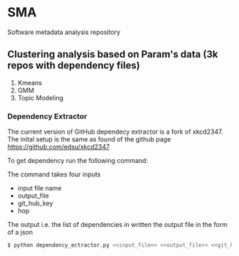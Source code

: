 # SMA
Software metadata analysis repository


## Clustering analysis based on Param's data (3k repos with dependency files)

1. Kmeans
2. GMM
3. Topic Modeling


### Dependency Extractor

The current version of GitHub dependecy extractor is a fork of xkcd2347. The inital setup is the same as found of the github page https://github.com/edsu/xkcd2347

To get dependency run the following command:

The command takes four inputs
- input file name
- output_file
- git_hub_key
- hop 

The output i.e. the list of dependencies in written the output file in the form of a json

```sh
$ python dependency_ectractor.py <<input_file>> <<output_file>> <<git_hub_key>> <<hop>>
```
